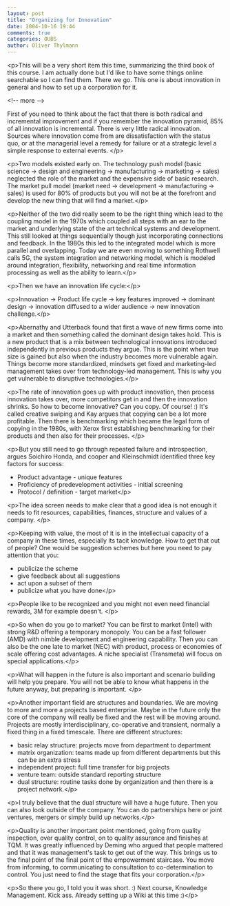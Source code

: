 ```yaml
---
layout: post
title: "Organizing for Innovation"
date: 2004-10-16 19:44
comments: true
categories: OUBS
author: Oliver Thylmann
---
```



&lt;p&gt;This will be a very short item this time, summarizing the third book of this course. I am actually done but I'd like to have some things online searchable so I can find them. There we go. This one is about innovation in general and how to set up a corporation for it.


&lt;!-- more --&gt;


First of you need to think about the fact that there is both radical and incremental improvement and if you remember the innovation pyramid, 85% of all innovation is incremental. There is very little radical innovation. Sources where innovation come from are dissatisfaction with the status quo, or at the managerial level a remedy for failure or at a strategic level a simple response to external events. &lt;/p&gt;

&lt;p&gt;Two models existed early on. The technology push model (basic science -&gt; design and engineering -&gt; manufacturing -&gt; marketing -&gt; sales) neglected the role of the market and the expensive side of basic research. The market pull model (market need -&gt; development -&gt; manufacturing -&gt; sales) is used for 80% of products but you will not be at the forefront and develop the new thing that will find a market.&lt;/p&gt;

&lt;p&gt;Neither of the two did really seem to be the right thing which lead to the coupling model in the 1970s which coupled all steps with an ear to the market and underlying state of the art technical systems and development. This still looked at things sequentially though just incorporating connections and feedback. In the 1980s this led to the integrated model which is more parallel and overlapping. Today we are even moving to something Rothwell calls 5G, the system integration and networking model, which is modeled around integration, flexibility, networking and real time information processing as well as the ability to learn.&lt;/p&gt;

&lt;p&gt;Then we have an innovation life cycle:&lt;/p&gt;

&lt;p&gt;Innovation -&gt; Product life cycle -&gt; key features improved -&gt; dominant design -&gt; innovation diffused to a wider audience -&gt; new innovation challenge.&lt;/p&gt;

&lt;p&gt;Abernathy and Utterback found that first a wave of new firms come into a market and then something called the dominant design takes hold. This is a new product that is a mix between technological innovations introduced independently in previous products they argue. This is the point when true size is gained but also when the industry becomes more vulnerable again. Things become more standardized, mindsets get fixed and marketing-led management takes over from technology-led management. This is why you get vulnerable to disruptive technologies.&lt;/p&gt;

&lt;p&gt;The rate of innovation goes up with product innovation, then process innovation takes over, more competitors get in and then the innovation shrinks. So how to become innovative? Can you copy. Of course! :) It's called creative swiping and Kay argues that copying can be a lot more profitable. Then there is benchmarking which became the legal form of copying in the 1980s, with Xerox first establishing benchmarking for their products and then also for their processes. &lt;/p&gt;

&lt;p&gt;But you still need to go through repeated failure and introspection, argues Soichiro Honda, and cooper and Kleinschmidt identified three key factors for success:
- Product advantage - unique features
- Proficiency of predevelopment activities - initial screening
- Protocol / definition - target market&lt;/p&gt;

&lt;p&gt;The idea screen needs to make clear that a good idea is not enough it needs to fit resources, capabilities, finances, structure and values of a company. &lt;/p&gt;

&lt;p&gt;Keeping with value, the most of it is in the intellectual capacity of a company in these times, especially its tacit knowledge. How to get that out of people? One would be suggestion schemes but here you need to pay attention that you:
- publicize the scheme
- give feedback about all suggestions
- act upon a subset of them
- publicize what you have done&lt;/p&gt;

&lt;p&gt;People like to be recognized and you might not even need financial rewards, 3M for example doesn't. &lt;/p&gt;

&lt;p&gt;So when do you go to market? You can be first to market (Intel) with strong R&amp;D offering a temporary monopoly. You can be a fast follower (AMD) with nimble development and engineering capability. Then you can also be the one late to market (NEC) with product, process or economies of scale offering cost advantages. A niche specialist (Transmeta) will focus on special applications.&lt;/p&gt;

&lt;p&gt;What will happen in the future is also important and scenario building will help you prepare. You will not be able to know what happens in the future anyway, but preparing is important. &lt;/p&gt;

&lt;p&gt;Another important field are structures and boundaries. We are moving to more and more a projects based enterprise. Maybe in the future only the core of the company will really be fixed and the rest will be moving around. Projects are mostly interdisciplinary, co-operative and transient, normally a fixed thing in a fixed timescale. There are different structures:
- basic relay structure: projects move from department to department
- matrix organization: teams made up from different departments but this can be an extra stress
- independent project: full time transfer for big projects
- venture team: outside standard reporting structure
- dual structure: routine tasks done by organization and then there is a project network.&lt;/p&gt;

&lt;p&gt;I truly believe that the dual structure will have a huge future. Then you can also look outside of the company. You can do partnerships here or joint ventures, mergers or simply build up networks.&lt;/p&gt;

&lt;p&gt;Quality is another important point mentioned, going from quality inspection, over quality control, on to quality assurance and finishes at TQM. It was greatly influenced by Deming who argued that people mattered and that it was management's task to get out of the way. This brings us to the final point of the final point of the empowerment staircase. You move from informing, to communicating to consultation to co-determination to control. You just need to find the stage that fits your corporation.&lt;/p&gt;

&lt;p&gt;So there you go, I told you it was short. :) Next course, Knowledge Management. Kick ass. Already setting up a Wiki at this time :)&lt;/p&gt;



